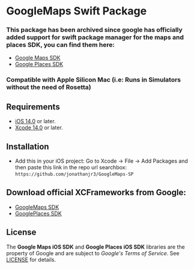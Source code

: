 # GoogleMaps Swift Package
### This package has been archived since google has officially added support for swift package manager for the maps and places SDK, you can find them here:
- [Google Maps SDK](https://github.com/googlemaps/ios-maps-sdk.git)
- [Google Places SDK](https://github.com/googlemaps/ios-places-sdk.git)

### Compatible with Apple Silicon Mac (i.e: Runs in Simulators without the need of Rosetta)

## Requirements
* [iOS 14.0](https://wikipedia.org/wiki/IOS_14) or later.
* [Xcode 14.0](https://developer.apple.com/xcode) or later.

## Installation
- Add this in your iOS project:
    Go to Xcode -> File -> Add Packages and then paste this link in the repo url searchbox:
    `https://github.com/jonathanjr3/GoogleMaps-SP`

## Download official XCFrameworks from Google:
  - [GoogleMaps SDK](https://developers.google.com/maps/documentation/ios-sdk/config#install-the-xcframework)
  - [GooglePlaces SDK](https://developers.google.com/maps/documentation/places/ios-sdk/config#install-the-xcframework)

## License
The **Google Maps iOS SDK** and **Google Places iOS SDK** libraries are the property of Google and are subject to *Google's Terms of Service*. See [LICENSE](https://github.com/jonathanjr3/GoogleMaps-SP/blob/main/LICENSE.google) for details.
